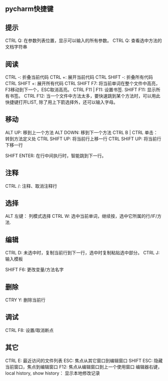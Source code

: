 ## pycharm快捷键

## 提示

CTRL Q: 在参数列表位置，显示可以输入的所有参数。
CTRL Q: 查看选中方法的文档字符串

## 阅读

CTRL -: 折叠当前代码
CTRL +: 展开当前代码
CTRL SHIFT -: 折叠所有代码
CTRL SHIFT +: 展开所有代码
CTRL SHIFT F7: 将当前单词在整个文件中高亮，F3移动到下一个，ESC取消高亮。
CTRL F11 | F11: 设置书签.
SHIFT F11: 显示所有书签。
CTRL F12: 当一个文件中方法太多，要快速跳到某个方法时，可以用此快捷键打开LIST,
除了用上下箭选择外，还可以输入字母。

## 移动

ALT UP: 移到上一个方法
ALT DOWN: 移到下一个方法
CTRL B | CTRL 单击： 转到方法定义处
CTRL SHIFT UP: 将当前行上移一行
CTRL SHIFT UP: 将当前行下移一行

SHIFT ENTER: 在行中间执行时，智能跳到下一行。

## 注释

CTRL /: 注释、取消注释行

## 选择

ALT 左键： 列模式选择
CTRL W: 选中当前单词，继续按，选中它所属的行/IF/方法.

## 编辑

CTRL D: 未选中时，复制当前行到下一行，选中时复制粘贴选中部分。
CTRL J: 输入模板

SHIFT F6: 更改变量/方法名字

## 删除

CTRY Y: 删除当前行

## 调试

CTRL F8: 设置/取消断点

## 其它

CTRL E: 最近访问的文件列表
ESC: 焦点从其它窗口到编辑窗口
SHIFT ESC: 隐藏当前窗口，焦点到编辑窗口
F12: 焦点从编辑窗口到上一个使用窗口
编辑器右键，local history, show history： 显示本地修改记录